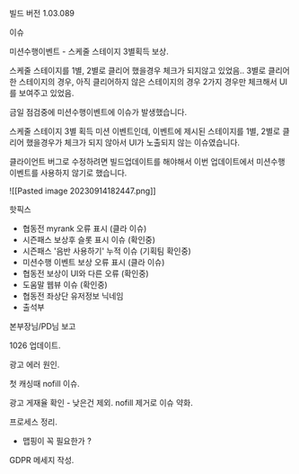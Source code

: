 
빌드 버전 1.03.089



이슈

미션수행이벤트 - 스케줄 스테이지 3별획득 보상. 

스케줄 스테이지를 1별, 2별로 클리어 했을경우 체크가 되지않고 있었음.. 
3별로 클리어한 스테이지의 경우, 아직 클리어하지 않은 스테이지의 경우
2가지 경우만 체크해서 UI를 보여주고 있었음.


금일 점검중에 미션수행이벤트에 이슈가 발생했습니다. 

스케줄 스테이지 3별 획득 미션 이벤트인데, 
이벤트에 제시된 스테이지를 1별, 2별로 클리어 했을경우가 체크가 되지 않아서
UI가 노출되지 않는 이슈였습니다. 

클라이언트 버그로 수정하려면 빌드업데이트를 해야해서
이번 업데이트에서 미션수행이벤트를 사용하지 않기로 했습니다. 




![[Pasted image 20230914182447.png]]






핫픽스 

- 협동전 myrank 오류 표시 (클라 이슈)
- 시즌패스 보상후 슬롯 표시 이슈 (확인중)
- 시즌패스 '음반 사용하기' 누적 이슈 (기획팀 확인중)
- 미션수행 이벤트 보상 오류 표시 (클라 이슈)
- 협동전 보상이 UI와 다른 오류 (확인중)
- 도움말 웹뷰 이슈 (확인중)
- 협동전 좌상단 유저정보 닉네임
- 출석부 






본부장님/PD님 보고

1026 업데이트.  

광고 에러 원인.   

첫 캐싱때 nofill 이슈. 

광고 게재율 확인 - 낮은건 제외. nofill 제거로 이슈 약화. 

프로세스 정리. 
 - 맵핑이 꼭 필요한가 ?

GDPR 메세지 작성.